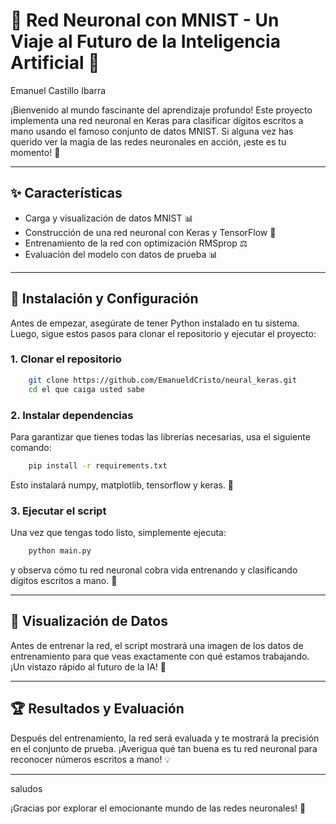 # 🎉 Red Neuronal con MNIST - Un Viaje al Futuro de la Inteligencia Artificial 🌟

Emanuel Castillo Ibarra 

¡Bienvenido al mundo fascinante del aprendizaje profundo!
Este proyecto implementa una red neuronal en Keras para clasificar dígitos escritos a mano usando el famoso conjunto de datos MNIST. Si alguna vez has querido ver la magia de las redes neuronales en acción, ¡este es tu momento! 🎉

---

## ✨ Características
- Carga y visualización de datos MNIST 📊
- Construcción de una red neuronal con Keras y TensorFlow 🔄
- Entrenamiento de la red con optimización RMSprop ⚖️
- Evaluación del modelo con datos de prueba 📊

---

## 🚀 Instalación y Configuración

Antes de empezar, asegúrate de tener Python instalado en tu sistema. Luego, sigue estos pasos para clonar el repositorio y ejecutar el proyecto:

### 1. Clonar el repositorio
```bash
    git clone https://github.com/EmanueldCristo/neural_keras.git
    cd el que caiga usted sabe
```

### 2. Instalar dependencias

Para garantizar que tienes todas las librerías necesarias, usa el siguiente comando:
```bash
    pip install -r requirements.txt
```

Esto instalará numpy, matplotlib, tensorflow y keras. 🚀

### 3. Ejecutar el script

Una vez que tengas todo listo, simplemente ejecuta:
```bash
    python main.py
```

y observa cómo tu red neuronal cobra vida entrenando y clasificando dígitos escritos a mano. 🧠

---

## 🎨 Visualización de Datos
Antes de entrenar la red, el script mostrará una imagen de los datos de entrenamiento para que veas exactamente con qué estamos trabajando.
¡Un vistazo rápido al futuro de la IA! 🚀

---

## 🏆 Resultados y Evaluación
Después del entrenamiento, la red será evaluada y te mostrará la precisión en el conjunto de prueba.
¡Averigua qué tan buena es tu red neuronal para reconocer números escritos a mano! 💡

---

saludos

¡Gracias por explorar el emocionante mundo de las redes neuronales! 🌟
